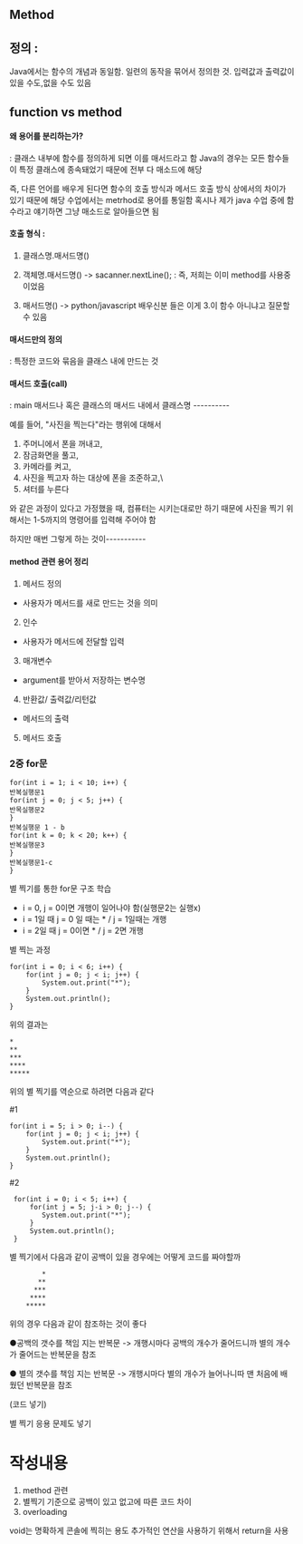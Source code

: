 ## Method

## 정의 :
Java에서는 함수의 개념과 동일함. 일련의 동작을 묶어서 정의한 것.
입력값과 출력값이 있을 수도,없을 수도 있음

## function vs method

#### 왜 용어를 분리하는가?

: 클래스 내부에 함수를 정의하게 되면 이를 매서드라고 함
Java의 경우는 모든 함수들이 특정 클래스에 종속돼었기 때문에 전부 다 매소드에 해당

즉, 다른 언어를 배우게 된다면 함수의 호출 방식과 메서드 호출 방식 상에서의 차이가 있기 때문에 해당 수업에서는 metrhod로 용어를 통일함
혹시나 제가 java 수업 중에 함수라고 얘기하면 그냥 매소드로 알아들으면 됨

#### 호출 형식 :
1. 클래스명.매서드명()
2. 객체명.매서드명()   -> sacanner.nextLine();
: 즉, 저희는 이미 method를 사용중이었음

3. 매서드명()        -> python/javascript 배우신분
들은 이게 3.이 함수 아니냐고 질문할 수 있음

#### 매서드만의 정의
: 특정한 코드와 묶음을 클래스 내에 만드는 것

#### 매서드 호출(call)

: main 매서드나 혹은 클래스의 매서드 내에서 클래스명 ----------


예를 들어, "사진을 찍는다"라는 행위에 대해서
1. 주머니에서 폰을 꺼내고,
2. 잠금화면을 풀고,
3. 카메라를 켜고,
4. 사진을 찍고자 하는 대상에 폰을 조준하고,\
5. 셔터를 누른다


와 같은 과정이 있다고 가정했을 때, 컴퓨터는 시키는대로만 하기 때문에 사진을 찍기 위해서는 1-5까지의 명령어를 입력해 주어야 함


하지만 매번 그렇게 하는 것이-----------




#### method 관련 용어 정리
1. 메서드 정의
- 사용자가 메서드를 새로 만드는 것을 의미
2. 인수
- 사용자가 메서드에 전달할 입력
3. 매개변수
- argument를 받아서 저장하는 변수명
4. 반환값/ 출력값/리턴값
- 메서드의 출력
5. 메서드 호출


### 2중 for문

	for(int i = 1; i < 10; i++) {
	반복실행문1
	for(int j = 0; j < 5; j++) {
	반목실행문2
	}
	반복실행문 1 - b
	for(int k = 0; k < 20; k++) {
	반복실행문3
	}
	반복실행문1-c
	}

별 찍기를 통한 for문 구조 학습
- i = 0, j = 0이면 개행이 일어나야 함(실행문2는 실행x)
- i = 1일 때 j = 0 일 때는 * / j = 1일때는 개행
- i = 2일 때 j = 0이면 * / j = 2면 개행

별 찍는 과정

	for(int i = 0; i < 6; i++) {
	    for(int j = 0; j < i; j++) {
	        System.out.print("*");
	    }
	    System.out.println();
	}
위의 결과는

    *
    **
    ***
    ****
    *****

위의 별 찍기를 역순으로 하려면 다음과 같다

#1

    for(int i = 5; i > 0; i--) {
        for(int j = 0; j < i; j++) {
            System.out.print("*");
        }
        System.out.println();
    }

#2

     for(int i = 0; i < 5; i++) {
         for(int j = 5; j-i > 0; j--) {
            System.out.print("*");
         }
         System.out.println();
     }

별 찍기에서 다음과 같이 공백이 있을 경우에는 어떻게 코드를 짜야할까

            *
           **
          ***
         ****
        *****

위의 경우 다음과 같이 참조하는 것이 좋다

●공백의 갯수를 책임 지는 반복문 -> 개행시마다 공백의 개수가 줄어드니까 별의 개수가 줄어드는 반복문을 참조

● 별의 갯수를 책임 지는 반복문 -> 개행시마다 별의 개수가 늘어나니따 맨 처음에 배웠던 반복문을 참조

(코드 넣기)

별 찍기 응용 문제도 넣기




# 작성내용

1. method 관련
2. 별찍기 기준으로 공백이 있고 없고에 따른 코드 차이
4. overloading



void는 명확하게 콘솔에 찍히는 용도
추가적인 연산을 사용하기 위해서 return을 사용

